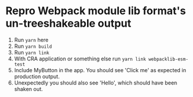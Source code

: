 
# Repro Webpack module lib format's un-treeshakeable output

1. Run `yarn` here
3. Run `yarn build`
4. Run `yarn link`
5. With CRA application or something else run `yarn link webpacklib-esm-test`
6. Include MyButton in the app. You should see 'Click me' as expected in production output.
7. Unexpectedly you should also see 'Hello', which should have been shaken out.
